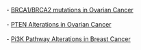 <p>
- <a href="index.do?cancer_study_id=tcga_ova&Action=Submit&genetic_profile_ids=ova_mutations_next_gen&case_set_id=ova_4way_complete&Z_SCORE_THRESHOLD=1.0&case_ids=&COMPUTE_LOG_ODDS_RATIO=true&gene_list=BRCA1%0D%0ABRCA2&tab_index=tab_visualize&gene_set_choice=user-defined_list&">BRCA1/BRCA2 mutations in Ovarian Cancer</a>
<br><br>
- <a href="index.do?cancer_study_id=tcga_ova&Action=Submit&genetic_profile_ids=ova_mutations_next_gen&genetic_profile_ids=ova_gistic&genetic_profile_ids=ova_protein&case_set_id=ova_4way_complete&Z_SCORE_THRESHOLD=1.0&case_ids=&gene_list=%0D%0APTEN%3A+Homo+MUT%3B%0D%0A&tab_index=tab_visualize&gene_set_choice=user-defined_list&">PTEN Alterations in Ovarian Cancer</a>
<br><br>
- <a href="index.do?tab_index=tab_visualize&cancer_study_id=brca&genetic_profile_ids_PROFILE_MUTATION_EXTENDED=brca_mutations&genetic_profile_ids_PROFILE_COPY_NUMBER_ALTERATION=brca_gistic&Z_SCORE_THRESHOLD=1.0&case_set_id=brca_all&case_ids=&gene_list=ERBB2%3A+amp%3B%0D%0AIGF1R%3A+amp%3B%0D%0APIK3CA%3A+amp%3B+%0D%0APTEN%3A+homdel%3B%0D%0A%0D%0A%0D%0A%0D%0A&gene_set_choice=user-defined-list">Pi3K Pathway Alterations in Breast Cancer</a>
</p>
